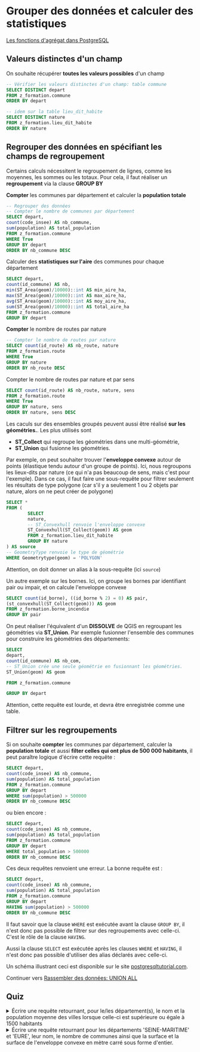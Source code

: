 # Grouper des données et calculer des statistiques

[Les fonctions d'agrégat dans PostgreSQL](https://docs.postgresql.fr/14/functions-aggregate.html)

## Valeurs distinctes d'un champ

On souhaite récupérer **toutes les valeurs possibles** d'un champ

```sql
-- Vérifier les valeurs distinctes d'un champ: table commune
SELECT DISTINCT depart
FROM z_formation.commune
ORDER BY depart

-- idem sur la table lieu_dit_habite
SELECT DISTINCT nature
FROM z_formation.lieu_dit_habite
ORDER BY nature
```


## Regrouper des données en spécifiant les champs de regroupement

Certains calculs nécessitent le regroupement de lignes, comme les moyennes, les sommes ou les totaux. Pour cela, il faut réaliser un **regroupement** via la clause **GROUP BY**

**Compter** les communes par département et calculer la **population totale**

```sql
-- Regrouper des données
-- Compter le nombre de communes par département
SELECT depart,
count(code_insee) AS nb_commune,
sum(population) AS total_population
FROM z_formation.commune
WHERE True
GROUP BY depart
ORDER BY nb_commune DESC
```

Calculer des **statistiques sur l'aire** des communes pour chaque département


```sql
SELECT depart,
count(id_commune) AS nb,
min(ST_Area(geom)/10000)::int AS min_aire_ha,
max(ST_Area(geom)/10000)::int AS max_aire_ha,
avg(ST_Area(geom)/10000)::int AS moy_aire_ha,
sum(ST_Area(geom)/10000)::int AS total_aire_ha
FROM z_formation.commune
GROUP BY depart
```

**Compter** le nombre de routes par nature

```sql
-- Compter le nombre de routes par nature
SELECT count(id_route) AS nb_route, nature
FROM z_formation.route
WHERE True
GROUP BY nature
ORDER BY nb_route DESC
```

Compter le nombre de routes par nature et par sens

```sql
SELECT count(id_route) AS nb_route, nature, sens
FROM z_formation.route
WHERE True
GROUP BY nature, sens
ORDER BY nature, sens DESC
```

Les caculs sur des ensembles groupés peuvent aussi être réalisé **sur les géométries.**. Les plus utilisés sont

* **ST_Collect** qui regroupe les géométries dans une multi-géométrie,
* **ST_Union** qui fusionne les géométries.

Par exemple, on peut souhaiter trouver l'**enveloppe convexe** autour de points (élastique tendu autour d'un groupe de points). Ici, nous regroupons les lieux-dits par nature (ce qui n'a pas beaucoup de sens, mais c'est pour l'exemple). Dans ce cas, il faut faire une sous-requête pour filtrer seulement les résultats de type polygone (car s'il y a seulement 1 ou 2 objets par nature, alors on ne peut créer de polygone)


```sql
SELECT *
FROM (
        SELECT
        nature,
        -- ST_Convexhull renvoie l'enveloppe convexe
        ST_Convexhull(ST_Collect(geom)) AS geom
        FROM z_formation.lieu_dit_habite
        GROUP BY nature
) AS source
-- GeometryType renvoie le type de géométrie
WHERE Geometrytype(geom) = 'POLYGON'
```

Attention, on doit donner un alias à la sous-requête (ici `source`)


Un autre exemple sur les bornes. Ici, on groupe les bornes par identifiant pair ou impair, et on calcule l'enveloppe convexe

```sql
SELECT count(id_borne), ((id_borne % 2) = 0) AS pair,
(st_convexhull(ST_Collect(geom))) AS geom
FROM z_formation.borne_incendie
GROUP BY pair
```


On peut réaliser l'équivalent d'un **DISSOLVE** de QGIS en regroupant les géométries via **ST_Union**. Par exemple fusionner l'ensemble des communes pour construire les géométries des départements:

```sql
SELECT
depart,
count(id_commune) AS nb_com,
-- ST_Union crée une seule géométrie en fusionnant les géométries.
ST_Union(geom) AS geom

FROM z_formation.commune

GROUP BY depart
```

Attention, cette requête est lourde, et devra être enregistrée comme une table.

## Filtrer sur les regroupements

Si on souhaite **compter** les communes par département, calculer la **population totale** et aussi **filter celles qui ont plus de 500 000 habitants**, il peut paraître logique d'écrire cette requête :

```sql
SELECT depart,
count(code_insee) AS nb_commune,
sum(population) AS total_population
FROM z_formation.commune
GROUP BY depart
WHERE sum(population) > 500000
ORDER BY nb_commune DESC
```

ou bien encore :

```sql
SELECT depart,
count(code_insee) AS nb_commune,
sum(population) AS total_population
FROM z_formation.commune
GROUP BY depart
WHERE total_population > 500000
ORDER BY nb_commune DESC
```

Ces deux requêtes renvoient une erreur. La bonne requête est :

```sql
SELECT depart,
count(code_insee) AS nb_commune,
sum(population) AS total_population
FROM z_formation.commune
GROUP BY depart
HAVING sum(population) > 500000
ORDER BY nb_commune DESC
```

Il faut savoir que la clause `WHERE` est exécutée avant la clause `GROUP BY`, il n'est donc pas possible de filtrer sur des regroupements avec celle-ci. C'est le rôle de la clause `HAVING`.

Aussi la clause `SELECT` est exécutée après les clauses `WHERE` et `HAVING`, il n'est donc pas possible d'utiliser des alias déclarés avec celle-ci.

Un schéma illustrant ceci est disponible sur le site [postgresqltutorial.com](https://www.postgresqltutorial.com/postgresql-tutorial/postgresql-having/).

Continuer vers [Rassembler des données: UNION ALL](./union.md)

## Quiz

<details>
  <summary>Écrire une requête retournant, pour le/les département(s), le nom et la population moyenne des villes lorsque celle-ci est supérieure ou égale à 1500 habitants</summary>
  
  ```sql
  SELECT depart,
  avg(population) AS moyenne_population
  FROM z_formation.commune
  GROUP BY depart
  HAVING avg(population) > 1500
  ```
</details>

<details>
  <summary>Écrire une requête retournant pour les départements 'SEINE-MARITIME' et 'EURE', leur nom, le nombre de communes ainsi que la surface et la surface de l'enveloppe convexe en mètre carré sous forme d'entier.</summary>
  
  ```sql
  SELECT depart,
  count(id_commune) AS nb_commune,
  ST_Area(ST_Collect(geom))::int8 AS surface,
  ST_Area(ST_Convexhull(ST_Collect(geom)))::int8 AS surface_enveloppe_convexe
  FROM z_formation.commune
  WHERE depart IN ('SEINE-MARITIME', 'EURE')
  GROUP BY depart
  ```
</details>
